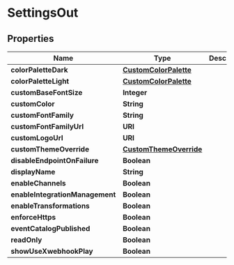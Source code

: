 

# SettingsOut


## Properties

Name | Type | Description | Notes
------------ | ------------- | ------------- | -------------
**colorPaletteDark** | [**CustomColorPalette**](CustomColorPalette.md) |  |  [optional]
**colorPaletteLight** | [**CustomColorPalette**](CustomColorPalette.md) |  |  [optional]
**customBaseFontSize** | **Integer** |  |  [optional]
**customColor** | **String** |  |  [optional]
**customFontFamily** | **String** |  |  [optional]
**customFontFamilyUrl** | **URI** |  |  [optional]
**customLogoUrl** | **URI** |  |  [optional]
**customThemeOverride** | [**CustomThemeOverride**](CustomThemeOverride.md) |  |  [optional]
**disableEndpointOnFailure** | **Boolean** |  |  [optional]
**displayName** | **String** |  |  [optional]
**enableChannels** | **Boolean** |  |  [optional]
**enableIntegrationManagement** | **Boolean** |  |  [optional]
**enableTransformations** | **Boolean** |  |  [optional]
**enforceHttps** | **Boolean** |  |  [optional]
**eventCatalogPublished** | **Boolean** |  |  [optional]
**readOnly** | **Boolean** |  |  [optional]
**showUseXwebhookPlay** | **Boolean** |  |  [optional]



